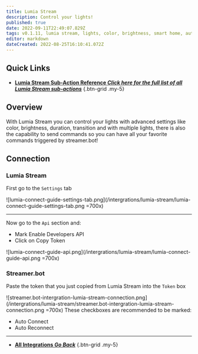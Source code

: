 ```yaml
---
title: Lumia Stream
description: Control your lights!
published: true
date: 2022-09-11T22:49:07.829Z
tags: v0.1.11, lumia stream, lights, color, brightness, smart home, automation
editor: markdown
dateCreated: 2022-08-25T16:10:41.072Z
---
```


## Quick Links

- [<i class="mdi mdi-lightning-bolt-outline" style="color: #ff4566;"></i> **Lumia Stream Sub-Action Reference *Click here for the full list of all Lumia Stream sub-actions***](/en/Sub-Actions/Lumia-Stream)
{.btn-grid .my-5}

## Overview
With Lumia Stream you can control your lights with advanced settings like color, brightness, duration, transition and with multiple lights, there is also the capability to send commands so you can have all your favorite commands triggered by streamer.bot!

## Connection
### Lumia Stream
First go to the `Settings` tab

![lumia-connect-guide-settings-tab.png](/intergrations/lumia-stream/lumia-connect-guide-settings-tab.png =700x)

---

Now go to the `Api` section and:

- Mark <span class="mdi mdi-checkbox-marked"> Enable Developers API</span>
- Click on <span class="mdi mdi-content-copy"> Copy Token</span>

![lumia-connect-guide-api.png](/intergrations/lumia-stream/lumia-connect-guide-api.png =700x)

### Streamer.bot
Paste the token that you just copied from Lumia Stream into the `Token` box

![streamer.bot-intergration-lumia-stream-connection.png](/intergrations/lumia-stream/streamer.bot-intergration-lumia-stream-connection.png =700x)
These checkboxes are recommended to be marked:
- <span class="mdi mdi-checkbox-marked"> Auto Connect</span>
- <span class="mdi mdi-checkbox-marked"> Auto Reconnect</span>

---

- [<i class="mdi mdi-chevron-left"></i> **All Integrations *Go Back***](/en/Integrations)
{.btn-grid .my-5}